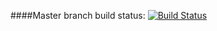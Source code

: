 ####Master branch build status:
[![Build Status](https://travis-ci.org/BeerPoldet/Try-TravisCI.svg?branch=master)](https://travis-ci.org/BeerPoldet/Try-TravisCI)
